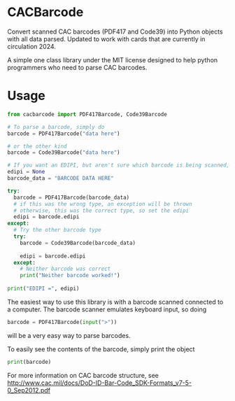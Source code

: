# CACBarcode
Convert scanned CAC barcodes (PDF417 and Code39) into Python objects with all data parsed. Updated to work with cards that are currently in circulation 2024.

A simple one class library under the MIT license designed to help python programmers who need to parse CAC barcodes.


# Usage
```python
from cacbarcode import PDF417Barcode, Code39Barcode

# To parse a barcode, simply do
barcode = PDF417Barcode("data here")

# or the other kind
barcode = Code39Barcode("data here")

# If you want an EDIPI, but aren't sure which barcode is being scanned, do this:
edipi = None
barcode_data = "BARCODE DATA HERE"

try:
  barcode = PDF417Barcode(barcode_data)
  # if this was the wrong type, an exception will be thrown
  # otherwise, this was the correct type, so set the edipi
  edipi = barcode.edipi
except:
  # Try the other barcode type
  try:
    barcode = Code39Barcode(barcode_data)
    
    edipi = barcode.edipi
  except:
    # Neither barcode was correct
    print("Neither barcode worked!")
    
print("EDIPI =", edipi)
```

The easiest way to use this library is with a barcode scanned connected to a computer.
The barcode scanner emulates keyboard input, so doing
```python
barcode = PDF417Barcode(input(">"))
```
will be a very easy way to parse barcodes.

To easily see the contents of the barcode, simply print the object
```python
print(barcode)
```

For more information on CAC barcode structure, see http://www.cac.mil/docs/DoD-ID-Bar-Code_SDK-Formats_v7-5-0_Sep2012.pdf
